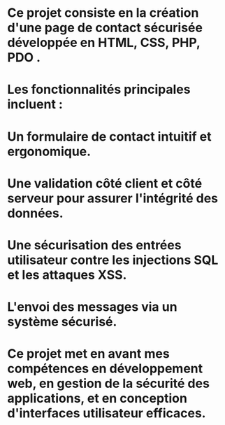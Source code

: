 # Ce projet consiste en la création d'une page de contact sécurisée développée en HTML, CSS, PHP, PDO .
# Les fonctionnalités principales incluent :

# Un formulaire de contact intuitif et ergonomique.
# Une validation côté client et côté serveur pour assurer l'intégrité des données.
# Une sécurisation des entrées utilisateur contre les injections SQL et les attaques XSS.
# L'envoi des messages via un système sécurisé.
# Ce projet met en avant mes compétences en développement web, en gestion de la sécurité des applications, et en conception d'interfaces utilisateur efficaces.
